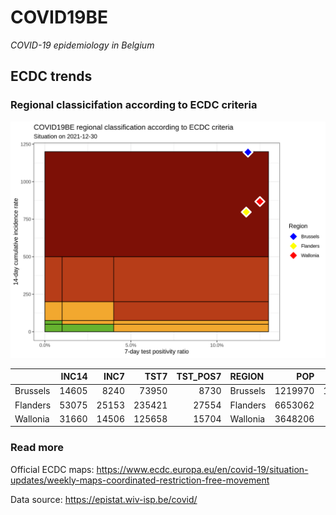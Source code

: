 
# COVID19BE

*COVID-19 epidemiology in Belgium*

## ECDC trends

### Regional classicifation according to ECDC criteria

![](COVID9BE-ecdc-trend.png)

|          | INC14 |  INC7 |   TST7 | TST\_POS7 | REGION   |     POP | INC14\_RT |       PR7 |          GR |
| :------- | ----: | ----: | -----: | --------: | :------- | ------: | --------: | --------: | ----------: |
| Brussels | 14605 |  8240 |  73950 |      8730 | Brussels | 1219970 | 1197.1606 | 0.1180527 |   0.2945797 |
| Flanders | 53075 | 25153 | 235421 |     27554 | Flanders | 6653062 |  797.7530 | 0.1170414 | \-0.0991691 |
| Wallonia | 31660 | 14506 | 125658 |     15704 | Wallonia | 3648206 |  867.8238 | 0.1249741 | \-0.1543663 |

### Read more

Official ECDC maps:
<https://www.ecdc.europa.eu/en/covid-19/situation-updates/weekly-maps-coordinated-restriction-free-movement>

Data source: <https://epistat.wiv-isp.be/covid/>
